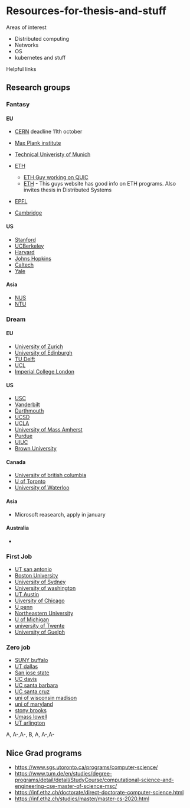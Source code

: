 # Resources-for-thesis-and-stuff

Areas of interest
- Distributed computing
- Networks 
- OS
- kubernetes and stuff


Helpful links 

## Research groups 

### Fantasy

#### EU

- [CERN](https://jobs.smartrecruiters.com/CERN/743999759491974-technical-studentships-it-mathematics-and-robotics-2021-2?trid=c3270850-b100-4fd2-8aad-40a973eec45a) deadline 11th october
- [Max Plank institute ](https://www.mpi-sws.org/research-careers/#internships)
- [Technical Univeristy of Munich ](https://www.tum.de/en/studies/degree-programs/detail/detail/StudyCourse/computational-science-and-engineering-cse-master-of-science-msc/)
- [ETH ](https://inf.ethz.ch/research/networked-systems-parallel-computing.html)
  - [ETH Guy working on QUIC](https://netsec.ethz.ch/people/aperrig/)
  - [ETH](http://people.inf.ethz.ch/troscoe/) - This guys website has good info on ETH programs. Also invites thesis in Distributed Systems
 - [EPFL](https://www.epfl.ch/schools/ic/research/domains/)
 
- [Cambridge](https://www.cst.cam.ac.uk/research/themes/systems-and-networking)

#### US
- [Stanford](https://cs.stanford.edu/research/computer-systems)
- [UCBerkeley](https://www2.eecs.berkeley.edu/Research/Areas/OSNT/)
- [Harvard ](https://www.seas.harvard.edu/computer-science/faculty-research)
- [Johns Hopkins](https://www.cs.jhu.edu/research/systems/)
- [Caltech](https://cms.caltech.edu/research/networked)
- [Yale](https://cpsc.yale.edu/research/yale-computer-science-research-introduction-0)
#### Asia
- [NUS](https://www.comp.nus.edu.sg/about/depts/cs/research/sys-net/)
- [NTU](https://www.ntu.edu.sg/scse/research/research-groups#Content_C027_Col00)






### Dream

#### EU
- [University of Zurich](https://www.ifi.uzh.ch/en/research/faculty.html)
- [University of Edinburgh](https://www.ed.ac.uk/informatics/research/research-themes/computer-systems)
- [TU Delft](https://www.tudelft.nl/en/eemcs/cooperation/delft-data-science/research/research-groups)
- [UCL](https://www.ucl.ac.uk/computer-science/research/research-groups/systems-and-networks-research-group)
- [Imperial College London](https://www.imperial.ac.uk/computing/research/systems/)
#### US
- [USC](https://www.cs.usc.edu/research/research-areas-labs/#systems)
- [Vanderbilt](https://www.isis.vanderbilt.edu/)
- [Darthmouth](https://web.cs.dartmouth.edu/research/research-groups-labs)
- [UCSD](http://www.sysnet.ucsd.edu/sysnet/)
- [UCLA](https://www.cs.ucla.edu/research-areas/)
- [University of Mass Amherst](https://www.cics.umass.edu/research/area/networking-and-distributed-systems)
- [Purdue](https://www.cs.purdue.edu/research/)
- [UIUC]( https://cs.illinois.edu/research/areas)
- [Brown University](https://cs.brown.edu/research/areas.html)
#### Canada
- [University of british columbia]( https://systopia.cs.ubc.ca/news)
- [U of Toronto ](http://csng.cs.toronto.edu/research.php)
- [University of Waterloo](https://cs.uwaterloo.ca/research/research-areas/systems-and-networking)
#### Asia
- Microsoft reasearch, apply in january
#### Australia






-
### First Job

- [UT san antonio](https://cs.utsa.edu/people/faculty)
- [Boston University](https://www.bu.edu/cs/research/networks/)
- [University of Sydney](https://www.sydney.edu.au/engineering/schools/school-of-computer-science.html)
- [University of washington ](https://www.cs.washington.edu/research/systems/projects)
- [UT Austin ](https://www.cs.utexas.edu/research/areas/operating-systems-distributed-systems-and-networking)
- [Uiversity of Chicago]( https://computerscience.uchicago.edu/research/research-areas/)
- [U penn](https://highlights.cis.upenn.edu/cis-research-areas/)
- [Northeastern University](https://www.khoury.northeastern.edu/research_areas/systems-and-networking/)
- [U of Michigan](https://cse.engin.umich.edu/research/research-areas/networking-operating-systems-distributed-systems/)
- [university of Twente](https://www.utwente.nl/en/education/master/programmes/computer-science/research/)
- [University of Guelph](https://www.uoguelph.ca/computing/graduates/graduate-admissions)






### Zero job
- [SUNY buffalo](https://engineering.buffalo.edu/computer-science-engineering/research/research-areas.html)
- [UT dallas](https://cs.utdallas.edu/research/research-areas/)
- [San jose state](https://www.sjsu.edu/cs/faculty/research.php)
- [UC davis](https://cs.ucdavis.edu/faculty-research)
- [UC santa barbara](https://cs.ucsb.edu/research)
- [UC santa cruz](https://grad.soe.ucsc.edu/cse/research)
- [uni of wisconsin madison](https://www.cs.wisc.edu/)
- [uni of maryland](https://www.cs.umd.edu/)
- [stony brooks](https://www.cs.stonybrook.edu/)
- [Umass lowell](https://www.uml.edu/sciences/computer-science/)
- [UT arlington](https://www.uta.edu/academics/schools-colleges/engineering/academics/departments/cse)





A, A-,A-, B, A, A-,A- 



## Nice Grad programs

- https://www.sgs.utoronto.ca/programs/computer-science/
- https://www.tum.de/en/studies/degree-programs/detail/detail/StudyCourse/computational-science-and-engineering-cse-master-of-science-msc/
- https://inf.ethz.ch/doctorate/direct-doctorate-computer-science.html
- https://inf.ethz.ch/studies/master/master-cs-2020.html
